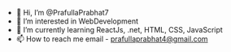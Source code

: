 - 👋 Hi, I’m @PrafullaPrabhat7
- 👀 I’m interested in WebDevelopment
- 🌱 I’m currently learning ReactJs, .net, HTML, CSS, JavaScript
- 📫 How to reach me email - prafullaprabhat4@gmail.com

<!---
PrafullaPrabhat7/PrafullaPrabhat7 is a ✨ special ✨ repository because its `README.md` (this file) appears on your GitHub profile.
You can click the Preview link to take a look at your changes.
--->
